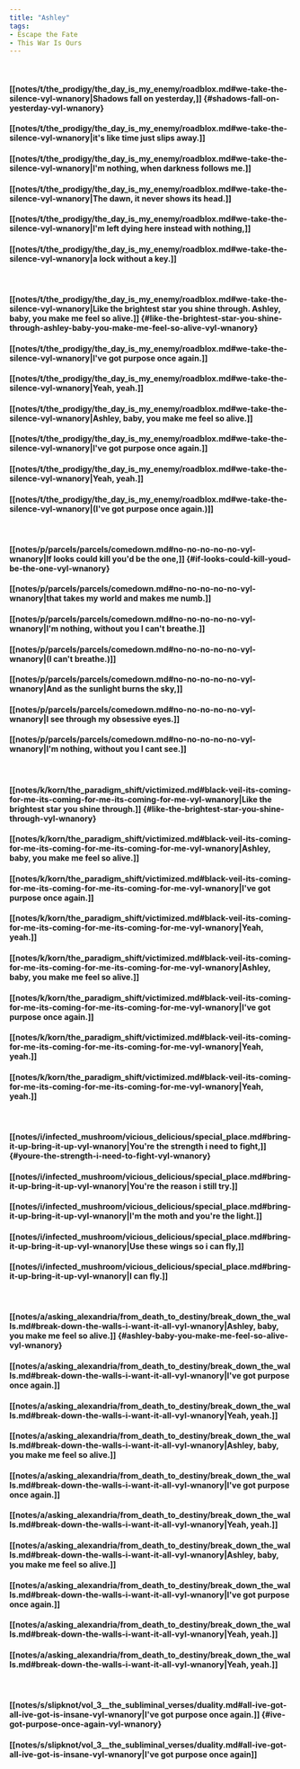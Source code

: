 ```yaml
---
title: "Ashley"
tags:
- Escape the Fate
- This War Is Ours
---
```

&nbsp;
#### [[notes/t/the_prodigy/the_day_is_my_enemy/roadblox.md#we-take-the-silence-vyl-wnanory|Shadows fall on yesterday,]] {#shadows-fall-on-yesterday-vyl-wnanory}
#### [[notes/t/the_prodigy/the_day_is_my_enemy/roadblox.md#we-take-the-silence-vyl-wnanory|it's like time just slips away.]]
#### [[notes/t/the_prodigy/the_day_is_my_enemy/roadblox.md#we-take-the-silence-vyl-wnanory|I'm nothing, when darkness follows me.]]
#### [[notes/t/the_prodigy/the_day_is_my_enemy/roadblox.md#we-take-the-silence-vyl-wnanory|The dawn, it never shows its head.]]
#### [[notes/t/the_prodigy/the_day_is_my_enemy/roadblox.md#we-take-the-silence-vyl-wnanory|I'm left dying here instead with nothing,]]
#### [[notes/t/the_prodigy/the_day_is_my_enemy/roadblox.md#we-take-the-silence-vyl-wnanory|a lock without a key.]]
&nbsp;
#### [[notes/t/the_prodigy/the_day_is_my_enemy/roadblox.md#we-take-the-silence-vyl-wnanory|Like the brightest star you shine through. Ashley, baby, you make me feel so alive.]] {#like-the-brightest-star-you-shine-through-ashley-baby-you-make-me-feel-so-alive-vyl-wnanory}
#### [[notes/t/the_prodigy/the_day_is_my_enemy/roadblox.md#we-take-the-silence-vyl-wnanory|I've got purpose once again.]]
#### [[notes/t/the_prodigy/the_day_is_my_enemy/roadblox.md#we-take-the-silence-vyl-wnanory|Yeah, yeah.]]
#### [[notes/t/the_prodigy/the_day_is_my_enemy/roadblox.md#we-take-the-silence-vyl-wnanory|Ashley, baby, you make me feel so alive.]]
#### [[notes/t/the_prodigy/the_day_is_my_enemy/roadblox.md#we-take-the-silence-vyl-wnanory|I've got purpose once again.]]
#### [[notes/t/the_prodigy/the_day_is_my_enemy/roadblox.md#we-take-the-silence-vyl-wnanory|Yeah, yeah.]]
#### [[notes/t/the_prodigy/the_day_is_my_enemy/roadblox.md#we-take-the-silence-vyl-wnanory|(I've got purpose once again.)]]
&nbsp;
#### [[notes/p/parcels/parcels/comedown.md#no-no-no-no-no-vyl-wnanory|If looks could kill you'd be the one,]] {#if-looks-could-kill-youd-be-the-one-vyl-wnanory}
#### [[notes/p/parcels/parcels/comedown.md#no-no-no-no-no-vyl-wnanory|that takes my world and makes me numb.]]
#### [[notes/p/parcels/parcels/comedown.md#no-no-no-no-no-vyl-wnanory|I'm nothing, without you I can't breathe.]]
#### [[notes/p/parcels/parcels/comedown.md#no-no-no-no-no-vyl-wnanory|(I can't breathe.)]]
#### [[notes/p/parcels/parcels/comedown.md#no-no-no-no-no-vyl-wnanory|And as the sunlight burns the sky,]]
#### [[notes/p/parcels/parcels/comedown.md#no-no-no-no-no-vyl-wnanory|I see through my obsessive eyes.]]
#### [[notes/p/parcels/parcels/comedown.md#no-no-no-no-no-vyl-wnanory|I'm nothing, without you I cant see.]]
&nbsp;
#### [[notes/k/korn/the_paradigm_shift/victimized.md#black-veil-its-coming-for-me-its-coming-for-me-its-coming-for-me-vyl-wnanory|Like the brightest star you shine through.]] {#like-the-brightest-star-you-shine-through-vyl-wnanory}
#### [[notes/k/korn/the_paradigm_shift/victimized.md#black-veil-its-coming-for-me-its-coming-for-me-its-coming-for-me-vyl-wnanory|Ashley, baby, you make me feel so alive.]]
#### [[notes/k/korn/the_paradigm_shift/victimized.md#black-veil-its-coming-for-me-its-coming-for-me-its-coming-for-me-vyl-wnanory|I've got purpose once again.]]
#### [[notes/k/korn/the_paradigm_shift/victimized.md#black-veil-its-coming-for-me-its-coming-for-me-its-coming-for-me-vyl-wnanory|Yeah, yeah.]]
#### [[notes/k/korn/the_paradigm_shift/victimized.md#black-veil-its-coming-for-me-its-coming-for-me-its-coming-for-me-vyl-wnanory|Ashley, baby, you make me feel so alive.]]
#### [[notes/k/korn/the_paradigm_shift/victimized.md#black-veil-its-coming-for-me-its-coming-for-me-its-coming-for-me-vyl-wnanory|I've got purpose once again.]]
#### [[notes/k/korn/the_paradigm_shift/victimized.md#black-veil-its-coming-for-me-its-coming-for-me-its-coming-for-me-vyl-wnanory|Yeah, yeah.]]
#### [[notes/k/korn/the_paradigm_shift/victimized.md#black-veil-its-coming-for-me-its-coming-for-me-its-coming-for-me-vyl-wnanory|Yeah, yeah.]]
&nbsp;
#### [[notes/i/infected_mushroom/vicious_delicious/special_place.md#bring-it-up-bring-it-up-vyl-wnanory|You're the strength i need to fight,]] {#youre-the-strength-i-need-to-fight-vyl-wnanory}
#### [[notes/i/infected_mushroom/vicious_delicious/special_place.md#bring-it-up-bring-it-up-vyl-wnanory|You're the reason i still try.]]
#### [[notes/i/infected_mushroom/vicious_delicious/special_place.md#bring-it-up-bring-it-up-vyl-wnanory|I'm the moth and you're the light.]]
#### [[notes/i/infected_mushroom/vicious_delicious/special_place.md#bring-it-up-bring-it-up-vyl-wnanory|Use these wings so i can fly,]]
#### [[notes/i/infected_mushroom/vicious_delicious/special_place.md#bring-it-up-bring-it-up-vyl-wnanory|I can fly.]]
&nbsp;
#### [[notes/a/asking_alexandria/from_death_to_destiny/break_down_the_walls.md#break-down-the-walls-i-want-it-all-vyl-wnanory|Ashley, baby, you make me feel so alive.]] {#ashley-baby-you-make-me-feel-so-alive-vyl-wnanory}
#### [[notes/a/asking_alexandria/from_death_to_destiny/break_down_the_walls.md#break-down-the-walls-i-want-it-all-vyl-wnanory|I've got purpose once again.]]
#### [[notes/a/asking_alexandria/from_death_to_destiny/break_down_the_walls.md#break-down-the-walls-i-want-it-all-vyl-wnanory|Yeah, yeah.]]
#### [[notes/a/asking_alexandria/from_death_to_destiny/break_down_the_walls.md#break-down-the-walls-i-want-it-all-vyl-wnanory|Ashley, baby, you make me feel so alive.]]
#### [[notes/a/asking_alexandria/from_death_to_destiny/break_down_the_walls.md#break-down-the-walls-i-want-it-all-vyl-wnanory|I've got purpose once again.]]
#### [[notes/a/asking_alexandria/from_death_to_destiny/break_down_the_walls.md#break-down-the-walls-i-want-it-all-vyl-wnanory|Yeah, yeah.]]
#### [[notes/a/asking_alexandria/from_death_to_destiny/break_down_the_walls.md#break-down-the-walls-i-want-it-all-vyl-wnanory|Ashley, baby, you make me feel so alive.]]
#### [[notes/a/asking_alexandria/from_death_to_destiny/break_down_the_walls.md#break-down-the-walls-i-want-it-all-vyl-wnanory|I've got purpose once again.]]
#### [[notes/a/asking_alexandria/from_death_to_destiny/break_down_the_walls.md#break-down-the-walls-i-want-it-all-vyl-wnanory|Yeah, yeah.]]
#### [[notes/a/asking_alexandria/from_death_to_destiny/break_down_the_walls.md#break-down-the-walls-i-want-it-all-vyl-wnanory|Yeah, yeah.]]
&nbsp;
#### [[notes/s/slipknot/vol_3__the_subliminal_verses/duality.md#all-ive-got-all-ive-got-is-insane-vyl-wnanory|I've got purpose once again.]] {#ive-got-purpose-once-again-vyl-wnanory}
#### [[notes/s/slipknot/vol_3__the_subliminal_verses/duality.md#all-ive-got-all-ive-got-is-insane-vyl-wnanory|I've got purpose once again]]

